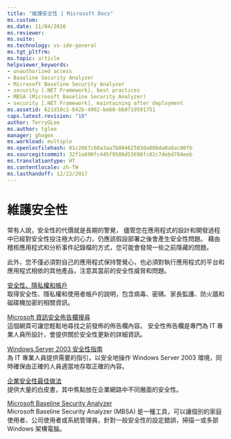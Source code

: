 ```yaml
---
title: "維護安全性 | Microsoft Docs"
ms.custom: 
ms.date: 11/04/2016
ms.reviewer: 
ms.suite: 
ms.technology: vs-ide-general
ms.tgt_pltfrm: 
ms.topic: article
helpviewer_keywords:
- unauthorized access
- Baseline Security Analyzer
- Microsoft Baseline Security Analyzer
- security [.NET Framework], best practices
- MBSA (Microsoft Baseline Security Analyzer)
- security [.NET Framework], maintaining after deployment
ms.assetid: 621d10c1-842b-4902-be60-bb9719591751
caps.latest.revision: "18"
author: TerryGLee
ms.author: tglee
manager: ghogen
ms.workload: multiple
ms.openlocfilehash: 01c2867c60a3aa7b00462503da08bda0a8ac80fb
ms.sourcegitcommit: 32f1a690fc445f9586d53698fc82c7debd784eeb
ms.translationtype: HT
ms.contentlocale: zh-TW
ms.lasthandoff: 12/22/2017
---
```

# <a name="maintaining-security"></a>維護安全性
常有人說，安全性的代價就是長期的警覺， 儘管您在應用程式的設計和開發過程中已經對安全性投注極大的心力，仍應該假設部署之後會產生安全性問題。 藉由稽核應用程式和分析事件記錄檔的方式，您可能會發現一些之前隱藏的問題。  
  
 此外，您不僅必須對自己的應用程式保持警覺心，也必須對執行應用程式的平台和應用程式相依的其他產品，注意其當前的安全性威脅和問題。  
  
 [安全性、隱私權和帳戶](http://go.microsoft.com/fwlink/?LinkId=72881)  
 取得安全性、隱私權和使用者帳戶的說明，包含病毒、密碼、家長監護、防火牆和磁碟機加密的相關資訊。  
  
 [Microsoft 資訊安全佈告欄搜尋](http://go.microsoft.com/fwlink/?LinkId=110396)  
 這個網頁可讓您輕鬆地尋找之前發佈的佈告欄內容。 安全性佈告欄是專門為 IT 專業人員所設計，會提供關於安全性更新的詳細資訊。  
  
 [Windows Server 2003 安全性指南](http://go.microsoft.com/fwlink/?LinkId=65300)  
 為 IT 專業人員提供需要的指引，以安全地操作 Windows Server 2003 環境，同時確保由正確的人員適當地存取正確的內容。  
  
 [企業安全性最佳做法](http://go.microsoft.com/fwlink/?LinkId=72879)  
 提供大量的白皮書，其中焦點放在企業網路中不同層面的安全性。  
  
 [Microsoft Baseline Security Analyzer](http://go.microsoft.com/fwlink/?LinkId=9173)  
 Microsoft Baseline Security Analyzer (MBSA) 是一種工具，可以讓個別的家庭使用者、公司使用者或系統管理員，針對一般安全性的設定錯誤，掃描一或多部 Windows 架構電腦。